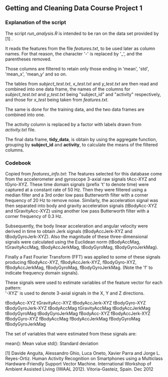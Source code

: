 ## Getting and Cleaning Data Course Project 1


### Explanation of the script

The script *run_analysis.R* is intended to be ran on the data set provided by [1] .

It reads the features from the file *features.txt*, to be used later as column names. For that reason, the character '-' is replaced by '_', and the parentheses removed.

Those columns are filtered to retain only those ending in 'mean', 'std', 'mean\_x', 'mean\_y' and so on.

The tables from *subject\_test.txt*, *x\_test.txt* and *y\_test.txt* are then read and combined into one data frame, the names of the columns for  *subject\_test.txt* and *y\_test.txt* being "subject\_id" and "activity" respectively, and those for *x\_test* being taken from *features.txt*.

The same is done for the training data, and the two data frames are combined into one.

The activity column is replaced by a factor with labels drawn from *activity.txt* file.

The final data frame, **tidy_data**, is obtain by using the aggregate function, grouping by **subject_id** and **activity**, to calculate the means of the filtered columns.


### Codebook

Copied from *features_info.txt*:
The features selected for this database come from the accelerometer and gyroscope 3-axial raw signals tAcc-XYZ and tGyro-XYZ. These time domain signals (prefix 't' to denote time) were captured at a constant rate of 50 Hz. Then they were filtered using a median filter and a 3rd order low pass Butterworth filter with a corner frequency of 20 Hz to remove noise. Similarly, the acceleration signal was then separated into body and gravity acceleration signals (tBodyAcc-XYZ and tGravityAcc-XYZ) using another low pass Butterworth filter with a corner frequency of 0.3 Hz. 

Subsequently, the body linear acceleration and angular velocity were derived in time to obtain Jerk signals (tBodyAccJerk-XYZ and tBodyGyroJerk-XYZ). Also the magnitude of these three-dimensional signals were calculated using the Euclidean norm (tBodyAccMag, tGravityAccMag, tBodyAccJerkMag, tBodyGyroMag, tBodyGyroJerkMag). 

Finally a Fast Fourier Transform (FFT) was applied to some of these signals producing fBodyAcc-XYZ, fBodyAccJerk-XYZ, fBodyGyro-XYZ, fBodyAccJerkMag, fBodyGyroMag, fBodyGyroJerkMag. (Note the 'f' to indicate frequency domain signals). 

These signals were used to estimate variables of the feature vector for each pattern:  
'-XYZ' is used to denote 3-axial signals in the X, Y and Z directions.

tBodyAcc-XYZ
tGravityAcc-XYZ
tBodyAccJerk-XYZ
tBodyGyro-XYZ
tBodyGyroJerk-XYZ
tBodyAccMag
tGravityAccMag
tBodyAccJerkMag
tBodyGyroMag
tBodyGyroJerkMag
fBodyAcc-XYZ
fBodyAccJerk-XYZ
fBodyGyro-XYZ
fBodyAccMag
fBodyAccJerkMag
fBodyGyroMag
fBodyGyroJerkMag

The set of variables that were estimated from these signals are: 

mean(): Mean value
std(): Standard deviation



[1] Davide Anguita, Alessandro Ghio, Luca Oneto, Xavier Parra and Jorge L. Reyes-Ortiz. Human Activity Recognition on Smartphones using a Multiclass Hardware-Friendly Support Vector Machine. International Workshop of Ambient Assisted Living (IWAAL 2012). Vitoria-Gasteiz, Spain. Dec 2012